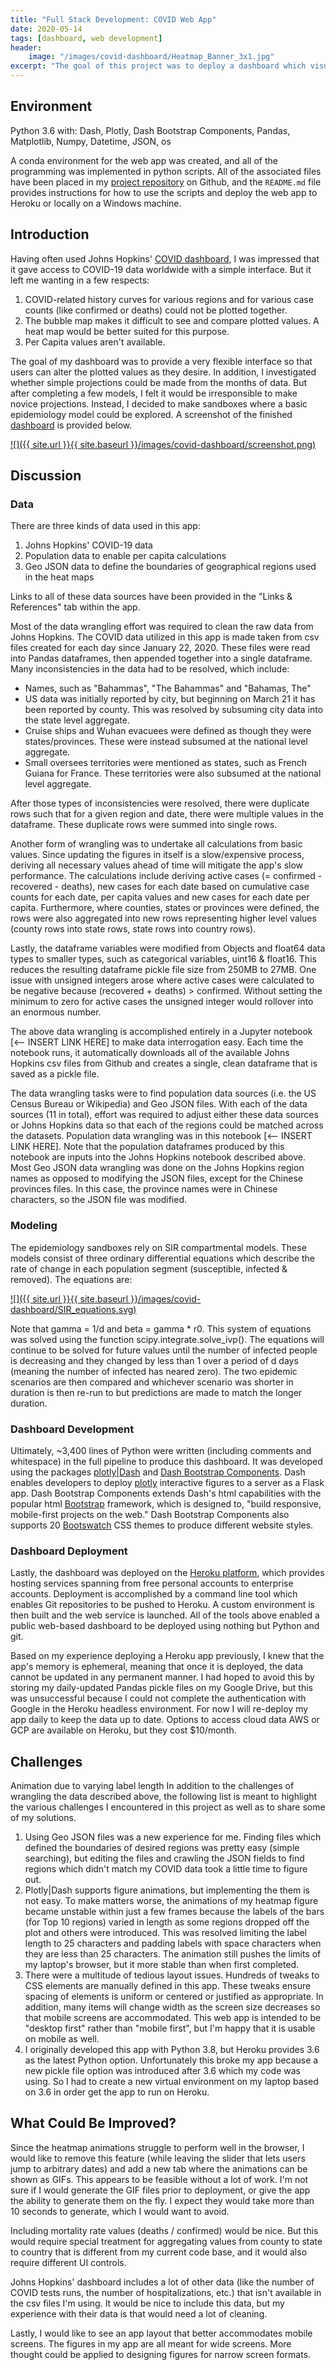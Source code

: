 ```yaml
---
title: "Full Stack Development: COVID Web App"
date: 2020-05-14
tags: [dashboard, web development]
header:
    image: "/images/covid-dashboard/Heatmap_Banner_3x1.jpg"
excerpt: "The goal of this project was to deploy a dashboard which visualizes Johns Hopkins data for worldwide COVID-19 infections, providing a lot of a customization for how the user wants to view the data."
---
```


## Environment
Python 3.6 with: Dash, Plotly, Dash Bootstrap Components, Pandas, Matplotlib, Numpy, Datetime, JSON, os

A conda environment for the web app was created, and all of the programming was implemented in python scripts.  All of the associated files have been placed in my [project repository](https://github.com/buckeye17/sleepwithdash) on Github, and the `README.md` file provides instructions for how to use the scripts and deploy the web app to Heroku or locally on a Windows machine.

## Introduction
Having often used Johns Hopkins' [COVID dashboard](https://github.com/CSSEGISandData/COVID-19/tree/master/csse_covid_19_data/csse_covid_19_daily_reports), I was impressed that it gave access to COVID-19 data worldwide with a simple interface.  But it left me wanting in a few respects:
1. COVID-related history curves for various regions and for various case counts (like confirmed or deaths) could not be plotted together.
2. The bubble map makes it difficult to see and compare plotted values.  A heat map would be better suited for this purpose.
3. Per Capita values aren't available.

The goal of my dashboard was to provide a very flexible interface so that users can alter the plotted values as they desire.  In addition, I investigated whether simple projections could be made from the months of data.  But after completing a few models, I felt it would be irresponsible to make novice projections.  Instead, I decided to make sandboxes where a basic epidemiology model could be explored. A screenshot of the finished [dashboard](https://sleepwithdash.herokuapp.com/) is provided below.

[![]({{ site.url }}{{ site.baseurl }}/images/covid-dashboard/screenshot.png)](https://sleepwithdash.herokuapp.com/)

## Discussion
### Data
There are three kinds of data used in this app:
1. Johns Hopkins' COVID-19 data
2. Population data to enable per capita calculations
3. Geo JSON data to define the boundaries of geographical regions used in the heat maps

Links to all of these data sources have been provided in the "Links & References" tab within the app.

Most of the data wrangling effort was required to clean the raw data from Johns Hopkins.  The COVID data utilized in this app is made taken from csv files created for each day since January 22, 2020.  These files were read into Pandas dataframes, then appended together into a single dataframe.  Many inconsistencies in the data had to be resolved, which include:
* Names, such as "Bahammas", "The Bahammas" and "Bahamas, The"
* US data was initially reported by city, but beginning on March 21 it has been reported by county.  This was resolved by subsuming city data into the state level aggregate.
* Cruise ships and Wuhan evacuees were defined as though they were states/provinces.  These were instead subsumed at the national level aggregate. 
* Small oversees territories were mentioned as states, such as French Guiana for France.  These territories were also subsumed at the national level aggregate.

After those types of inconsistencies were resolved, there were duplicate rows such that for a given region and date, there were multiple values in the dataframe.  These duplicate rows were summed into single rows.

Another form of wrangling was to undertake all calculations from basic values.  Since updating the figures in itself is a slow/expensive process, deriving all necessary values ahead of time will mitigate the app's slow performance.  The calculations include deriving active cases (= confirmed - recovered - deaths), new cases for each date based on cumulative case counts for each date, per capita values and new cases for each date per capita.  Furthermore, where counties, states or provinces were defined, the rows were also aggregated into new rows representing higher level values (county rows into state rows, state rows into country rows).

Lastly, the dataframe variables were modified from Objects and float64 data types to smaller types, such as categorical variables, uint16 & float16.  This reduces the resulting dataframe pickle file size from 250MB to 27MB.  One issue with unsigned integers arose where active cases were calculated to be negative because (recovered + deaths) > confirmed.  Without setting the minimum to zero for active cases the unsigned integer would rollover into an enormous number.

The above data wrangling is accomplished entirely in a Jupyter notebook [<-- INSERT LINK HERE] to make data interrogation easy.  Each time the notebook runs, it automatically downloads all of the available Johns Hopkins csv files from Github and creates a single, clean dataframe that is saved as a pickle file.

The data wrangling tasks were to find population data sources (i.e. the US Census Bureau or Wikipedia) and Geo JSON files.  With each of the data sources (11 in total), effort was required to adjust either these data sources or Johns Hopkins data so that each of the regions could be matched across the datasets.  Population data wrangling was in this notebook [<-- INSERT LINK HERE].  Note that the population dataframes produced by this notebook are inputs into the Johns Hopkins notebook described above.  Most Geo JSON data wrangling was done on the Johns Hopkins region names as opposed to modifying the JSON files, except for the Chinese provinces files.  In this case, the province names were in Chinese characters, so the JSON file was modified.

### Modeling
The epidemiology sandboxes rely on SIR compartmental models.  These models consist of three ordinary differential equations which describe the rate of change in each population segment (susceptible, infected & removed).  The equations are:

[![]({{ site.url }}{{ site.baseurl }}/images/covid-dashboard/SIR_equations.svg)](https://en.wikipedia.org/wiki/Compartmental_models_in_epidemiology#The_SIR_model_without_vital_dynamics)

Note that gamma = 1/d and beta = gamma * r0.  This system of equations was solved using the function scipy.integrate.solve_ivp().  The equations will continue to be solved for future values until the number of infected people is decreasing and they changed by less than 1 over a period of d days (meaning the number of infected has neared zero).  The two epidemic scenarios are then compared and whichever scenario was shorter in duration is then re-run to but predictions are made to match the longer duration.

### Dashboard Development
Ultimately, ~3,400 lines of Python were written (including comments and whitespace) in the full pipeline to produce this dashboard.  It was developed using the packages [plotly\|Dash](https://plot.ly/dash/) and [Dash Bootstrap Components](https://dash-bootstrap-components.opensource.faculty.ai/).  Dash enables developers to deploy [plotly](https://plot.ly/python/) interactive figures to a server as a Flask app.  Dash Bootstrap Components extends Dash's html capabilities with the popular html [Bootstrap](https://getbootstrap.com/) framework, which is designed to, "build responsive, mobile-first projects on the web."  Dash Bootstrap Components also supports 20 [Bootswatch](https://bootswatch.com/) CSS themes to produce different website styles.

### Dashboard Deployment
Lastly, the dashboard was deployed on the [Heroku platform](https://www.heroku.com/), which provides hosting services spanning from free personal accounts to enterprise accounts.  Deployment is accomplished by a command line tool which enables Git repositories to be pushed to Heroku.  A custom environment is then built and the web service is launched.  All of the tools above enabled a public web-based dashboard to be deployed using nothing but Python and git.

Based on my experience deploying a Heroku app previously, I knew that the app's memory is ephemeral, meaning that once it is deployed, the data cannot be updated in any permanent manner.  I had hoped to avoid this by storing my daily-updated Pandas pickle files on my Google Drive, but this was unsuccessful because I could not complete the authentication with Google in the Heroku headless environment.  For now I will re-deploy my app daily to keep the data up to date.  Options to access cloud data AWS or GCP are available on Heroku, but they cost $10/month.

## Challenges
Animation due to varying label length
In addition to the challenges of wrangling the data described above, the following list is meant to highlight the various challenges I encountered in this project as well as to share some of my solutions.
1. Using Geo JSON files was a new experience for me.  Finding files which defined the boundaries of desired regions was pretty easy (simple searching), but editing the files and crawling the JSON fields to find regions which didn't match my COVID data took a little time to figure out.
2. Plotly\|Dash supports figure animations, but implementing the them is not easy.  To make matters worse, the animations of my heatmap figure became unstable within just a few frames because the labels of the bars (for Top 10 regions) varied in length as some regions dropped off the plot and others were introduced.  This was resolved limiting the label length to 25 characters and padding labels with space characters when they are less than 25 characters.  The animation still pushes the limits of my laptop's browser, but it more stable than when first completed.
3. There were a multitude of tedious layout issues.  Hundreds of tweaks to CSS elements are manually defined in this app.  These tweaks ensure spacing of elements is uniform or centered or justified as appropriate.  In addition, many items will change width as the screen size decreases so that mobile screens are accommodated.  This web app is intended to be "desktop first" rather than "mobile first", but I'm happy that it is usable on mobile as well.
4. I originally developed this app with Python 3.8, but Heroku provides 3.6 as the latest Python option.  Unfortunately this broke my app because a new pickle file option was introduced after 3.6 which my code was using.  So I had to create a new virtual environment on my laptop based on 3.6 in order get the app to run on Heroku.

## What Could Be Improved?
Since the heatmap animations struggle to perform well in the browser, I would like to remove this feature (while leaving the slider that lets users jump to arbitrary dates) and add a new tab where the animations can be shown as GIFs.  This appears to be feasible without a lot of work.  I'm not sure if I would generate the GIF files prior to deployment, or give the app the ability to generate them on the fly.  I expect they would take more than 10 seconds to generate, which I would want to avoid.

Including mortality rate values (deaths / confirmed) would be nice.  But this would require special treatment for aggregating values from county to state to country that is different from my current code base, and it would also require different UI controls.

Johns Hopkins' dashboard includes a lot of other data (like the number of COVID tests runs, the number of hospitalizations, etc.) that isn't available in the csv files I'm using.  It would be nice to include this data, but my experience with their data is that would need a lot of cleaning.

Lastly, I would like to see an app layout that better accommodates mobile screens.  The figures in my app are all meant for wide screens.  More thought could be applied to designing figures for narrow screen formats.
